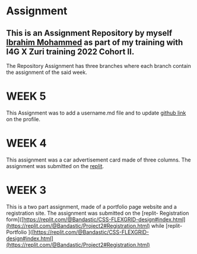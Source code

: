 
# Assignment 

## This is an Assignment Repository by myself [Ibrahim Mohammed](www.github.com/Bandastic018) as part of my training with I4G X Zuri training 2022 Cohort II.

The Repository Assignment has three branches where each branch contain the assignment of the said week.


# WEEK 5

This Assignment was to add a username.md file and to update [github link](https://drive.google.com/file/d/1UqTblndQlM2XSGdnl5BCDI-xSuU-6xvM/view?usp=share_link) on the profile.




# WEEK 4

This assignment was a car advertisement card made of three columns. The assignment was submitted on the [replit](https://replit.com/@Bandastic/CSS-FLEXGRID-design#index.html).



# WEEK 3
This is a two part assignment, made of a portfolio page website and a registration site. The assignment was submitted on the [replit- Registration form]([https://replit.com/@Bandastic/CSS-FLEXGRID-design#index.html](https://replit.com/@Bandastic/Project2#Registration.html) while [replit- Portfolio ]([https://replit.com/@Bandastic/CSS-FLEXGRID-design#index.html](https://replit.com/@Bandastic/Project2#Registration.html)


